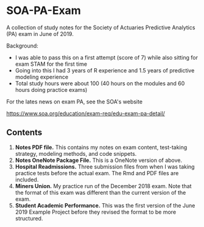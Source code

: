 # SOA-PA-Exam
A collection of study notes for the Society of Actuaries Predictive Analytics (PA) exam in June of 2019.

Background:
- I was able to pass this on a first attempt (score of 7) while also sitting for exam STAM for the first time
- Going into this I had 3 years of R experience and 1.5 years of predictive modeling experience
- Total study hours were about 100 (40 hours on the modules and 60 hours doing practice exams)

For the lates news on exam PA, see the SOA's website

https://www.soa.org/education/exam-req/edu-exam-pa-detail/

## Contents

1.  **Notes PDF file.**  This contains my notes on exam content, test-taking strategy, modeling methods, and code snippets.
2.  **Notes OneNote Package File.**  This is a OneNote version of above.
3.  **Hospital Readmissions.**  Three submission files from when I was taking practice tests before the actual exam.  The Rmd and PDF files are included.
4.  **Miners Union.**  My practice run of the December 2018 exam.  Note that the format of this exam was different than the current version of the exam.
5.  **Student Academic Performance.**  This was the first version of the June 2019 Example Project before they revised the format to be more structured.





